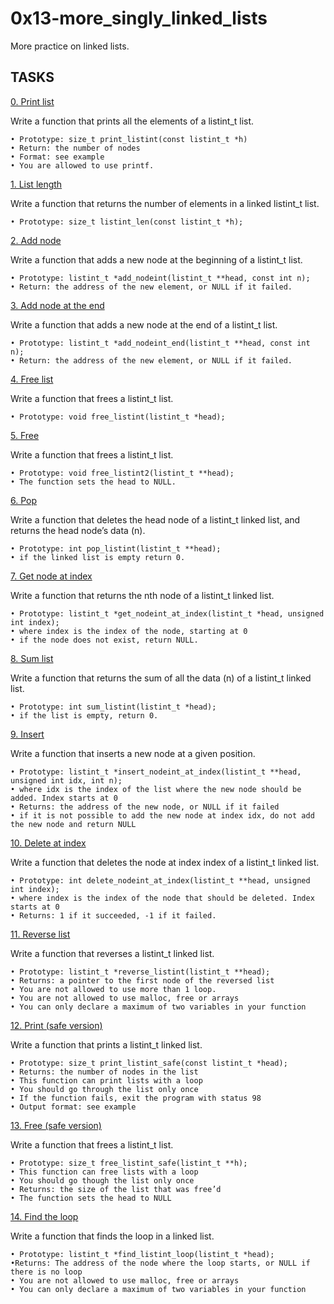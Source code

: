 #  0x13-more_singly_linked_lists

More practice on linked lists.

## TASKS
[0. Print list](0-print_listint.c)

Write a function that prints all the elements of a listint_t list.

	• Prototype: size_t print_listint(const listint_t *h)
	• Return: the number of nodes
	• Format: see example
	• You are allowed to use printf.

[1. List length](1-listint_len.c)

Write a function that returns the number of elements in a linked listint_t list.

	• Prototype: size_t listint_len(const listint_t *h);

[2. Add node](2-add_nodeint.c)

Write a function that adds a new node at the beginning of a listint_t list.

	• Prototype: listint_t *add_nodeint(listint_t **head, const int n);
	• Return: the address of the new element, or NULL if it failed.

[3. Add node at the end](3-add_nodeint_end.c)

Write a function that adds a new node at the end of a listint_t list.

	• Prototype: listint_t *add_nodeint_end(listint_t **head, const int n);
	• Return: the address of the new element, or NULL if it failed.

[4. Free list](4-free_listint.c)

Write a function that frees a listint_t list.

	• Prototype: void free_listint(listint_t *head);

[5. Free](5-free_listint2.c)

Write a function that frees a listint_t list.

	• Prototype: void free_listint2(listint_t **head);
	• The function sets the head to NULL.

[6. Pop](6-pop_listint.c)

Write a function that deletes the head node of a listint_t linked list, and returns the head node’s data (n).

	• Prototype: int pop_listint(listint_t **head);
	• if the linked list is empty return 0.
[7. Get node at index](7-get_nodeint.c)

Write a function that returns the nth node of a listint_t linked list.

	• Prototype: listint_t *get_nodeint_at_index(listint_t *head, unsigned int index);
	• where index is the index of the node, starting at 0
	• if the node does not exist, return NULL.

[8. Sum list](8-sum_listint.c)

Write a function that returns the sum of all the data (n) of a listint_t linked list.

	• Prototype: int sum_listint(listint_t *head);
	• if the list is empty, return 0.

[9. Insert](9-insert_nodeint.c)

Write a function that inserts a new node at a given position.

	• Prototype: listint_t *insert_nodeint_at_index(listint_t **head, unsigned int idx, int n);
	• where idx is the index of the list where the new node should be added. Index starts at 0
	• Returns: the address of the new node, or NULL if it failed
	• if it is not possible to add the new node at index idx, do not add the new node and return NULL

[10. Delete at index](10-delete_nodeint.c)

Write a function that deletes the node at index index of a listint_t linked list.

	• Prototype: int delete_nodeint_at_index(listint_t **head, unsigned int index);
	• where index is the index of the node that should be deleted. Index starts at 0
	• Returns: 1 if it succeeded, -1 if it failed.
[11. Reverse list](100-reverse_listint.c)

Write a function that reverses a listint_t linked list.

	• Prototype: listint_t *reverse_listint(listint_t **head);
	• Returns: a pointer to the first node of the reversed list
	• You are not allowed to use more than 1 loop.
	• You are not allowed to use malloc, free or arrays
	• You can only declare a maximum of two variables in your function

[12. Print (safe version)](101-print_listint_safe.c)

Write a function that prints a listint_t linked list.

	• Prototype: size_t print_listint_safe(const listint_t *head);
	• Returns: the number of nodes in the list
	• This function can print lists with a loop
	• You should go through the list only once
	• If the function fails, exit the program with status 98
	• Output format: see example

[13. Free (safe version)](102-free_listint_safe.c)

Write a function that frees a listint_t list.

	• Prototype: size_t free_listint_safe(listint_t **h);
	• This function can free lists with a loop
	• You should go though the list only once
	• Returns: the size of the list that was free’d
	• The function sets the head to NULL

[14. Find the loop](103-find_loop.c)

Write a function that finds the loop in a linked list.

	• Prototype: listint_t *find_listint_loop(listint_t *head);
	•Returns: The address of the node where the loop starts, or NULL if there is no loop
	• You are not allowed to use malloc, free or arrays
	• You can only declare a maximum of two variables in your function
